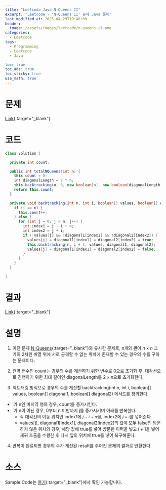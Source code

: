 ```yaml
---
title: "Leetcode Java N-Queens II"
excerpt: "Leetcode - 'N-Queens II' 문제 Java 풀이"
last_modified_at: 2025-04-29T19:40:00
header:
  image: /assets/images/leetcode/n-queens-ii.png
categories:
  - Leetcode
tags:
  - Programming
  - Leetcode
  - Java

toc: true
toc_ads: true
toc_sticky: true
use_math: true
---
```

# 문제
[Link](https://leetcode.com/problems/n-queens-ii/){:target="_blank"}

# 코드
```java
class Solution {

  private int count;

  public int totalNQueens(int n) {
    this.count = 0;
    int diagonalLength = 2 * n;
    this.backtracking(n, 0, new boolean[n], new boolean[diagonalLength], new boolean[diagonalLength]);
    return this.count;
  }

  private void backtracking(int n, int i, boolean[] values, boolean[] diagonal1, boolean[] diagonal2) {
    if (i == n) {
      this.count++;
    } else {
      for (int j = 0; j < n; j++) {
        int index1 = j - i + n;
        int index2 = j + i;
        if (!values[j] && !diagonal1[index1] && !diagonal2[index2]) {
          values[j] = diagonal1[index1] = diagonal2[index2] = true;
          this.backtracking(n, i + 1, values, diagonal1, diagonal2);
          values[j] = diagonal1[index1] = diagonal2[index2] = false;
        }
      }
    }
  }

}
```

# 결과
[Link](https://leetcode.com/problems/n-queens-ii/submissions/1621007254/){:target="_blank"}

# 설명
1. 이전 문제 [N-Queens](../n-queens){:target="_blank"}와 유사한 문제로, n개의 퀸이 $n \times n$ 크기의 2차원 배열 위에 서로 공격할 수 없는 위치에 존재할 수 있는 경우의 수를 구하는 문제이다.

2. 전역 변수인 count는 경우의 수를 계산하기 위한 변수로 0으로 초기화 후, 대각선으로 진행하기 위한 최대 길이인 diagonalLength를 $2 \times n$으로 초기화한다.

3. 백트래킹 방식으로 경우의 수를 계산할 backtracking(int n, int i, boolean[] values, boolean[] diagonal1, boolean[] diagonal2) 메서드를 정의한다.
- i가 n인 마지막 행의 경우, count를 증가시킨다.
- i가 n이 아닌 경우, 0부터 n 미만까지 j를 증가시키며 아래를 반복한다.
  - 각 대각선의 이동 위치인 index1에 $j - i + n$을, index2에 $j + i$를 넣어준다.
  - values[j], diagonal1[index1], diagonal2[index2]의 값이 모두 false인 방문하지 않은 위치의 경우, 해당 값에 true를 넣어 방문한 이력을 넣고 $i + 1$을 넣어 재귀 호출을 수행한 후 다시 앞의 위치에 true를 넣어 복구해준다.

4. 반복이 완료되면 경우의 수가 계산된 result를 주어진 문제의 결과로 반환한다.

# 소스
Sample Code는 [여기](https://github.com/GracefulSoul/leetcode/blob/master/src/main/java/gracefulsoul/problems/NQueensII.java){:target="_blank"}에서 확인 가능합니다.